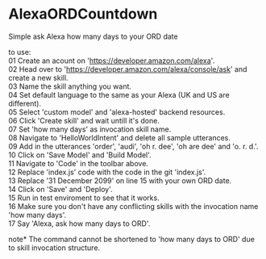 # AlexaORDCountdown
Simple ask Alexa how many days to your ORD date  
  
to use:  
 01 Create an acount on 'https://developer.amazon.com/alexa'.  
 02 Head over to 'https://developer.amazon.com/alexa/console/ask' and create a new skill.  
 03 Name the skill anything you want.  
 04 Set default language to the same as your Alexa (UK and US are different).  
 05 Select 'custom model' and 'alexa-hosted' backend resources.  
 06 Click 'Create skill' and wait untill it's done.  
 07 Set 'how many days' as invocation skill name.  
 08 Navigate to 'HelloWorldIntent' and delete all sample utterances.  
 09 Add in the utterances 'order', 'audi', 'oh r. dee', 'oh are dee' and 'o. r. d.'.  
 10 Click on 'Save Model' and 'Build Model'.  
 11 Navigate to 'Code' in the toolbar above.  
 12 Replace 'index.js' code with the code in the git 'index.js'.  
 13 Replace '31 December 2099' on line 15 with your own ORD date.  
 14 Click on 'Save' and 'Deploy'.  
 15 Run in test enviroment to see that it works.  
 16 Make sure you don't have any conflicting skills with the invocation name 'how many days'.  
 17 Say 'Alexa, ask how many days to ORD'.  
  
note* The command cannot be shortened to 'how many days to ORD' due to skill invocation structure.  
